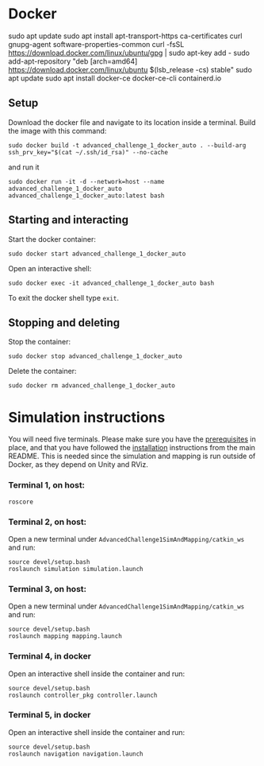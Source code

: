 # Docker

sudo apt update
sudo apt install apt-transport-https ca-certificates curl gnupg-agent software-properties-common
curl -fsSL https://download.docker.com/linux/ubuntu/gpg | sudo apt-key add -
sudo add-apt-repository "deb [arch=amd64] https://download.docker.com/linux/ubuntu $(lsb_release -cs) stable"
sudo apt update
sudo apt install docker-ce docker-ce-cli containerd.io

## Setup
Download the docker file and navigate to its location inside a terminal. Build the image with this command:
```
sudo docker build -t advanced_challenge_1_docker_auto . --build-arg ssh_prv_key="$(cat ~/.ssh/id_rsa)" --no-cache 
```
and run it
```
sudo docker run -it -d --network=host --name advanced_challenge_1_docker_auto advanced_challenge_1_docker_auto:latest bash
```

## Starting and interacting
Start the docker container:
```
sudo docker start advanced_challenge_1_docker_auto
```

Open an interactive shell:
```
sudo docker exec -it advanced_challenge_1_docker_auto bash
```

To exit the docker shell type `exit`.

## Stopping and deleting
Stop the container:
```
sudo docker stop advanced_challenge_1_docker_auto
```
Delete the container:
```
sudo docker rm advanced_challenge_1_docker_auto
```

# Simulation instructions

You will need five terminals. Please make sure you have the [prerequisites](https://gitlab.lrz.de/00000000014ACFEA/autonomous-systems-2021-group-auto/-/tree/main/AdvancedChallenge1SimAndMapping#prerequisites) in place, and that you have followed the [installation](https://gitlab.lrz.de/00000000014ACFEA/autonomous-systems-2021-group-auto/-/tree/main/AdvancedChallenge1SimAndMapping#installation) instructions from the main README. This is needed since the simulation and mapping is run outside of Docker, as they depend on Unity and RViz.

### Terminal 1, on host:
```
roscore
```

### Terminal 2, on host:
Open a new terminal under `AdvancedChallenge1SimAndMapping/catkin_ws` and run: 
```
source devel/setup.bash
roslaunch simulation simulation.launch
```

### Terminal 3, on host:
Open a new terminal under `AdvancedChallenge1SimAndMapping/catkin_ws` and run: 
```
source devel/setup.bash
roslaunch mapping mapping.launch
```

### Terminal 4, in docker
Open an interactive shell inside the container and run:
```
source devel/setup.bash
roslaunch controller_pkg controller.launch 
```

### Terminal 5, in docker
Open an interactive shell inside the container and run:
```
source devel/setup.bash
roslaunch navigation navigation.launch 
```
